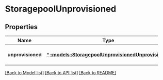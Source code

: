 # StoragepoolUnprovisioned

## Properties
Name | Type | Description | Notes
------------ | ------------- | ------------- | -------------
**unprovisioned** | [***::models::StoragepoolUnprovisionedUnprovisioned**](StoragepoolUnprovisionedUnprovisioned.md) |  | [optional] [default to null]

[[Back to Model list]](../README.md#documentation-for-models) [[Back to API list]](../README.md#documentation-for-api-endpoints) [[Back to README]](../README.md)



